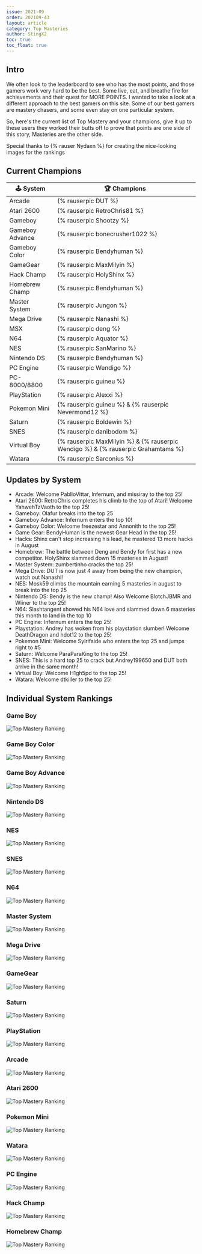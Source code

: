 ```yaml
---
issue: 2021-09
order: 202109-43
layout: article
category: Top Masteries
author: StingX2
toc: true
toc_float: true
---
```


## Intro

We often look to the leaderboard to see who has the most points, and those gamers work very hard to be the best. Some live, eat, and breathe fire for achievements and their quest for MORE POINTS. I wanted to take a look at a different approach to the best gamers on this site. Some of our best gamers are mastery chasers, and some even stay on one particular system.

So, here's the current list of Top Mastery and your champions, give it up to these users they worked their butts off to prove that points are one side of this story, Masteries are the other side.

Special thanks to {% rauser Nydaxn %} for creating the nice-looking images for the rankings

## Current Champions

| :joystick: System | :trophy: Champions |
| - | - |
| Arcade | {% rauserpic DUT %} |
| Atari 2600 | {% rauserpic RetroChris81 %} |
| Gameboy | {% rauserpic Shootzy %} |
| Gameboy Advance | {% rauserpic bonecrusher1022 %} |
| Gameboy Color | {% rauserpic Bendyhuman %} |
| GameGear | {% rauserpic MaxMilyin %} |
| Hack Champ | {% rauserpic HolyShinx %} |
| Homebrew Champ | {% rauserpic Bendyhuman %} |
| Master System | {% rauserpic Jungon %}
| Mega Drive | {% rauserpic Nanashi %} |
| MSX | {% rauserpic deng %} |
| N64 | {% rauserpic Aquator %} |
| NES | {% rauserpic SanMarino %} |
| Nintendo DS | {% rauserpic Bendyhuman %} |
| PC Engine | {% rauserpic Wendigo %} |
| PC-8000/8800 | {% rauserpic guineu %} |
| PlayStation | {% rauserpic Alexxi %} |
| Pokemon Mini | {% rauserpic guineu %} & {% rauserpic Nevermond12 %} |
| Saturn | {% rauserpic Boldewin %} |
| SNES | {% rauserpic danibodom %} |
| Virtual Boy | {% rauserpic MaxMilyin %} & {% rauserpic Wendigo %} & {% rauserpic Grahamtams %} |
| Watara | {% rauserpic Sarconius %} |



## Updates by System

- Arcade: Welcome PablloVittar, Infernum, and missiray to the top 25!  
- Atari 2600: RetroChris completes his climb to the top of Atari! Welcome YahwehTzVaoth to the top 25!  
- Gameboy: Olafur breaks into the top 25  
- Gameboy Advance: Infernum enters the top 10!  
- Gameboy Color: Welcome freezestar and Annonith to the top 25!  
- Game Gear: BendyHuman is the newest Gear Head in the top 25!  
- Hacks: Shinx can't stop increasing his lead, he mastered 13 more hacks in August  
- Homebrew: The battle between Deng and Bendy for first has a new competitor. HolyShinx slammed down 15 masteries in August!  
- Master System: zumbertinho cracks the top 25!  
- Mega Drive: DUT is now just 4 away from being the new champion, watch out Nanashi!  
- NES: Mosk59 climbs the mountain earning 5 masteries in august to break into the top 25  
- Nintendo DS: Bendy is the new champ! Also Welcome BlotchJBMR and Wiiner to the top 25!  
- N64: Slashtangent showed his N64 love and slammed down 6 masteries this month to land in the top 10  
- PC Engine: Infernum enters the top 25!  
- Playstation: Andrey has woken from his playstation slumber! Welcome DeathDragon and hdot12 to the top 25!  
- Pokemon Mini: Welcome Sylrifaide who enters the top 25 and jumps right to #5  
- Saturn: Welcome ParaParaKing to the top 25!  
- SNES: This is a hard top 25 to crack but Andrey199650 and DUT both arrive in the same month!  
- Virtual Boy: Welcome H1gh5pd to the top 25!  
- Watara: Welcome dtkiller to the top 25!  


## Individual System Rankings


### Game Boy

![Top Mastery Ranking](img/top-mastery-gb.png)


### Game Boy Color

![Top Mastery Ranking](img/top-mastery-gbc.png)


### Game Boy Advance

![Top Mastery Ranking](img/top-mastery-gba.png)


### Nintendo DS

![Top Mastery Ranking](img/top-mastery-nds.png)


### NES

![Top Mastery Ranking](img/top-mastery-nes.png)


### SNES

![Top Mastery Ranking](img/top-mastery-snes.png)


### N64

![Top Mastery Ranking](img/top-mastery-n64.png)


### Master System

![Top Mastery Ranking](img/top-mastery-sms.png)


### Mega Drive

![Top Mastery Ranking](img/top-mastery-megadrive.png)


### GameGear

![Top Mastery Ranking](img/top-mastery-gg.png)


### Saturn

![Top Mastery Ranking](img/top-mastery-saturn.png)


### PlayStation

![Top Mastery Ranking](img/top-mastery-ps1.png)


### Arcade

![Top Mastery Ranking](img/top-mastery-arcade.png)


### Atari 2600

![Top Mastery Ranking](img/top-mastery-atari2600.png)


### Pokemon Mini

![Top Mastery Ranking](img/top-mastery-pkmnmini.png)


### Watara

![Top Mastery Ranking](img/top-mastery-watara.png)


### PC Engine

![Top Mastery Ranking](img/top-mastery-pcengine.png)


### Hack Champ

![Top Mastery Ranking](img/top-mastery-hack.png)


### Homebrew Champ

![Top Mastery Ranking](img/top-mastery-homebrew.png)

